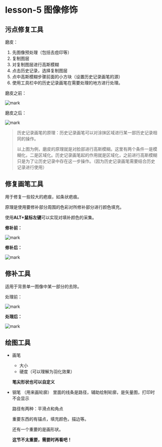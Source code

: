 # lesson-5 图像修饰

## **污点修复工具**

磨皮：

1. 先图像预处理（包括去痘印等）
2. 复制图层
3. 对复制图层进行高斯模糊
4. 点击历史记录，选择复制图层
5. 点中高斯模糊步骤前面的小方块（设置历史记录画笔的源）
6. 使用工具栏中的历史记录画笔在需要处理的地方进行处理。

磨皮之前：

![mark](http://qiniu.wind-zhou.com/blog/20201017/ER6PeY5o8uR6.png?imageslim)

磨皮之后：

![mark](http://qiniu.wind-zhou.com/blog/20201017/VzMLFWjTuvmr.png?imageslim)

>历史记录画笔的原理：历史记录画笔可以对涂抹区域进行某一部历史记录相同的操作。
>
>以上图为例，磨皮的原理就是对脸部进行高斯模糊。这里有两个条件一是模糊化，二是区域化。历史记录画笔起的作用就是区域化，之前进行高斯模糊只是为了让历史记录中存在这一步操作。（因为历史记录画笔需要结合历史记录进行使用）



## **修复画笔工具**

用于修复一些较大的疤痕，如条状疤痕。

原理是使用要修补部分周围的色彩对所修补部分进行颜色填充。

使用**ALT+鼠标左键**可以实现对填补颜色的采集。

**修补前：**

![mark](http://qiniu.wind-zhou.com/blog/20201017/lNu83qxPKhCe.png?imageslim)

**修补后：**

![mark](http://qiniu.wind-zhou.com/blog/20201017/yE5iNvdJrCmk.png?imageslim)

## **修补工具**

适用于背景单一图像中某一部分的去除。

处理前：

![mark](http://qiniu.wind-zhou.com/blog/20201017/Q91gtlfncOe4.png?imageslim)

**处理后：**

![mark](http://qiniu.wind-zhou.com/blog/20201017/dYBpdkSAQbjs.png?imageslim)

## **绘图工具**

- 画笔

  - 大小
  - 硬度（可以理解为羽化效果）

  **笔尖形状也可以自定义**

- 钢笔 （用来画轮廓）
  里面的线条是路径，辅助绘制轮廓，是矢量图，打印时不会显示

  路径有两种：平滑点和角点

  重要东西的有锚点，填充颜色，描边等。

  还有一个重要的是画形状。

  **这节不太重要，需要时再看吧！**

  

  



